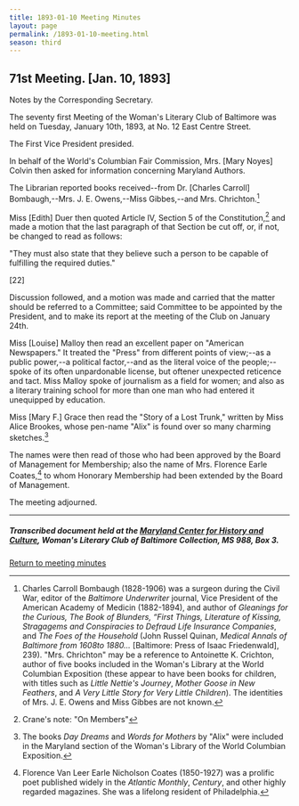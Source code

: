```yaml
---
title: 1893-01-10 Meeting Minutes
layout: page
permalink: /1893-01-10-meeting.html
season: third
---
```


<style>
    #maincontent{
        font-size:1.4em;
    }
</style>
## 71st Meeting. [Jan. 10, 1893]

Notes by the Corresponding Secretary.

The seventy first Meeting of the Woman's Literary Club of Baltimore was held on Tuesday, January 10th, 1893, at No. 12 East Centre Street.

The First Vice President presided.

In behalf of the World's Columbian Fair Commission, Mrs. [Mary Noyes] Colvin then asked for information concerning Maryland Authors.

The Librarian reported books received--from Dr. [Charles Carroll] Bombaugh,--Mrs. J. E. Owens,--Miss Gibbes,--and Mrs. Chrichton.[^MD]

[^MD]: Charles Carroll Bombaugh (1828-1906) was a surgeon during the Civil War, editor of the _Baltimore Underwriter_ journal, Vice President of the American Academy of Medicin (1882-1894), and author of _Gleanings for the Curious, The Book of Blunders, “First Things, Literature of Kissing, Stragagems and Conspiracies to Defraud Life Insurance Companies_, and _The Foes of the Household_ (John Russel Quinan, _Medical Annals of Baltimore from 1608to 1880..._ [Baltimore: Press of Isaac Friedenwald], 239). "Mrs. Chrichton" may be a reference to Antoinette K. Crichton, author of five books included in the Woman's Library at the World Columbian Exposition (these appear to have been books for children, with titles such as _Little Nettie's Journey_,  _Mother Goose in New Feathers_, and _A Very Little Story for Very Little Children_). The identities of Mrs. J. E. Owens and Miss Gibbes are not known.

Miss [Edith] Duer then quoted Article IV, Section 5 of the Constitution,[^LCn4] and made a motion that the last paragraph of that Section be cut off, or, if not, be changed to read as follows:

"They must also state that they believe such a person to be capable of fulfilling the required duties."

[^LCn4]: Crane's note: "On Members"

[22]

Discussion followed, and a motion was made and carried that the matter should be referred to a Committee; said Committee to be appointed by the President, and to make its report at the meeting of the Club on January 24th.

Miss [Louise] Malloy then read an excellent paper on "American Newspapers." It treated the "Press" from different points of view;--as a public power,--a political factor,--and as the literal voice of the people;--spoke of its often unpardonable license, but oftener unexpected reticence and tact. Miss Malloy spoke of journalism as a field for women; and also as a literary training school for more than one man who had entered it unequipped by education.

Miss [Mary F.] Grace then read the "Story of a Lost Trunk," written by Miss Alice Brookes, whose pen-name "Alix" is found over so many charming sketches.[^Alix]

[^Alix]: The books _Day Dreams_ and _Words for Mothers_ by "Alix" were included in the Maryland section of the Woman's Library of the World Columbian Exposition.

The names were then read of those who had been approved by the Board of Management for Membership; also the name of Mrs. Florence Earle Coates,[^Coates] to whom Honorary Membership had been extended by the Board of Management.

[^Coates]: Florence Van Leer Earle Nicholson Coates (1850-1927) was a prolific poet published widely in the _Atlantic Monthly_, _Century_, and other highly regarded magazines. She was a lifelong resident of Philadelphia.

The meeting adjourned.

<hr>

##### Transcribed document held at the [Maryland Center for History and Culture](http://mdhs.org/), Woman's Literary Club of Baltimore Collection, MS 988, Box 3. 

[Return to meeting minutes](https://elizajames.github.io/WLCB_draft/search/index.html?q=%2Bseason%3Athird)